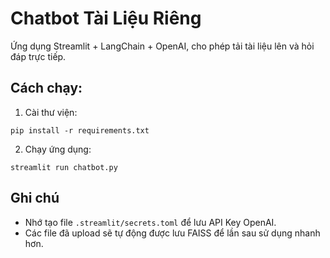 # Chatbot Tài Liệu Riêng

Ứng dụng Streamlit + LangChain + OpenAI, cho phép tải tài liệu lên và hỏi đáp trực tiếp.

## Cách chạy:
1. Cài thư viện:
```
pip install -r requirements.txt
```
2. Chạy ứng dụng:
```
streamlit run chatbot.py
```

## Ghi chú
- Nhớ tạo file `.streamlit/secrets.toml` để lưu API Key OpenAI.
- Các file đã upload sẽ tự động được lưu FAISS để lần sau sử dụng nhanh hơn.
